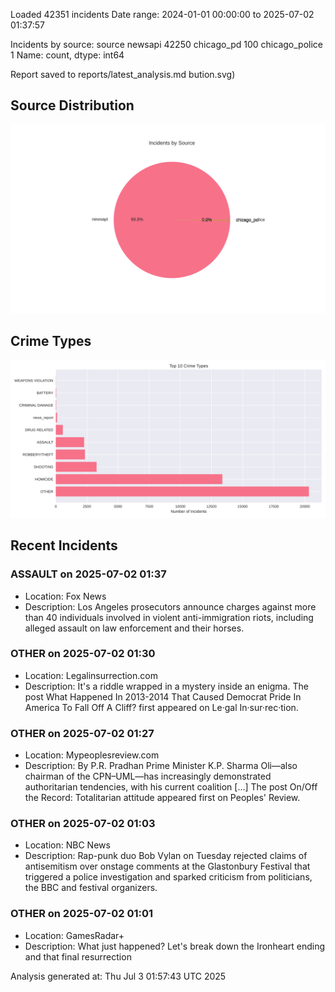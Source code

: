 
Loaded 42351 incidents
Date range: 2024-01-01 00:00:00 to 2025-07-02 01:37:57

Incidents by source:
source
newsapi           42250
chicago_pd          100
chicago_police        1
Name: count, dtype: int64

Report saved to reports/latest_analysis.md
bution.svg)

## Source Distribution
![Source Distribution](images/source_distribution.svg)

## Crime Types
![Crime Types](images/crime_types.svg)

## Recent Incidents

### ASSAULT on 2025-07-02 01:37
- Location: Fox News
- Description: Los Angeles prosecutors announce charges against more than 40 individuals involved in violent anti-immigration riots, including alleged assault on law enforcement and their horses.


### OTHER on 2025-07-02 01:30
- Location: Legalinsurrection.com
- Description: It's a riddle wrapped in a mystery inside an enigma.
The post What Happened In 2013-2014 That Caused Democrat Pride In America To Fall Off A Cliff? first appeared on Le·gal In·sur·rec·tion.


### OTHER on 2025-07-02 01:27
- Location: Mypeoplesreview.com
- Description: By P.R. Pradhan Prime Minister K.P. Sharma Oli—also chairman of the CPN–UML—has increasingly demonstrated authoritarian tendencies, with his current coalition […]
The post On/Off the Record: Totalitarian attitude appeared first on Peoples' Review.


### OTHER on 2025-07-02 01:03
- Location: NBC News
- Description: Rap-punk duo Bob Vylan on Tuesday rejected claims of antisemitism over onstage comments at the Glastonbury Festival that triggered a police investigation and sparked criticism from politicians, the BBC and festival organizers.


### OTHER on 2025-07-02 01:01
- Location: GamesRadar+
- Description: What just happened? Let's break down the Ironheart ending and that final resurrection

Analysis generated at: Thu Jul  3 01:57:43 UTC 2025
